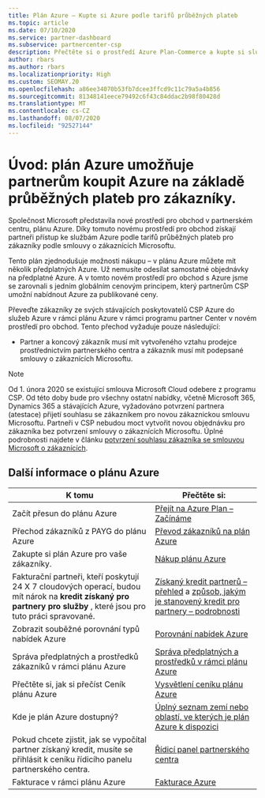 ```yaml
---
title: Plán Azure – Kupte si Azure podle tarifů průběžných plateb
ms.topic: article
ms.date: 07/10/2020
ms.service: partner-dashboard
ms.subservice: partnercenter-csp
description: Přečtěte si o prostředí Azure Plan-Commerce a kupte si služby Azure podle tarifů průběžných plateb pro zákazníky. Seznamte se také s novými požadavky na zabezpečení.
author: rbars
ms.author: rbars
ms.localizationpriority: High
ms.custom: SEOMAY.20
ms.openlocfilehash: a86ee34070b53fb7dcee3ffcd9c11c79a5a4b856
ms.sourcegitcommit: 81348141eece79492c6f43c84ddac2b98f80428d
ms.translationtype: MT
ms.contentlocale: cs-CZ
ms.lasthandoff: 08/07/2020
ms.locfileid: "92527144"
---
```

# <a name="introduction-azure-plan-lets-partners-buy-azure-at-pay-as-you-go-rates-for-customers"></a>Úvod: plán Azure umožňuje partnerům koupit Azure na základě průběžných plateb pro zákazníky.

Společnost Microsoft představila nové prostředí pro obchod v partnerském centru, plánu Azure.  Díky tomuto novému prostředí pro obchod získají partneři přístup ke službám Azure podle tarifů průběžných plateb pro zákazníky podle smlouvy o zákaznících Microsoftu.

Tento plán zjednodušuje možnosti nákupu – v plánu Azure můžete mít několik předplatných Azure. Už nemusíte odesílat samostatné objednávky na předplatné Azure. A v tomto novém prostředí pro obchod s Azure jsme se zarovnali s jedním globálním cenovým principem, který partnerům CSP umožní nabídnout Azure za publikované ceny.

Převeďte zákazníky ze svých stávajících poskytovatelů CSP Azure do služeb Azure v rámci plánu Azure v rámci programu partner Center v novém prostředí pro obchod. Tento přechod vyžaduje pouze následující:

- Partner a koncový zákazník musí mít vytvořeného vztahu prodejce prostřednictvím partnerského centra a zákazník musí mít podepsané smlouvy o zákaznících Microsoftu.

>[!Note]
>Od 1. února 2020 se existující smlouva Microsoft Cloud odebere z programu CSP. Od této doby bude pro všechny ostatní nabídky, včetně Microsoft 365, Dynamics 365 a stávajících Azure, vyžadováno potvrzení partnera (atestace) přijetí souhlasu se zákazníkem pro novou zákaznickou smlouvu Microsoftu. Partneři v CSP nebudou moct vytvořit novou objednávku pro zákazníka bez potvrzení smlouvy o zákaznících Microsoftu. Úplné podrobnosti najdete v článku [potvrzení souhlasu zákazníka se smlouvou Microsoft o zákaznících](confirm-customer-agreement.md).


## <a name="learn-about-the-azure-plan"></a>Další informace o plánu Azure

|**K tomu**   |**Přečtěte si:**   |
|------------------|---------------------|
|Začít přesun do plánu Azure|[Přejít na Azure Plan – Začínáme](azure-plan-get-started.md)
|Přechod zákazníků z PAYG do plánu Azure|[Převod zákazníků na plán Azure](azure-plan-transition.md)|
|Zakupte si plán Azure pro vaše zákazníky.|[Nákup plánu Azure](purchase-azure-plan.md)|
|Fakturační partneři, kteří poskytují 24 X 7 cloudových operací, budou mít nárok na **kredit získaný pro partnery pro služby** , které jsou pro tuto práci spravované.|[Získaný kredit partnerů – přehled](partner-earned-credit.md) a [způsob, jakým je stanovený kredit pro partnery – podrobnosti](partner-earned-credit-explanation.md)|
|Zobrazit souběžné porovnání typů nabídek Azure|[Porovnání nabídek Azure](compare-azure-offers.md)|
|Správa předplatných a prostředků zákazníků v rámci plánu Azure|[Správa předplatných a prostředků v rámci plánu Azure](azure-plan-manage.md)|
|Přečtěte si, jak si přečíst Ceník plánu Azure   |[Vysvětlení ceníku plánu Azure](azure-plan-price-list.md)|
|Kde je plán Azure dostupný?|[Úplný seznam zemí nebo oblastí, ve kterých je plán Azure k dispozici](https://query.prod.cms.rt.microsoft.com/cms/api/am/binary/RE3QN0x)
|Pokud chcete zjistit, jak se vypočítal partner získaný kredit, musíte se přihlásit k ceníku řídicího panelu partnerského centra.|[Řídicí panel partnerského centra](https://partner.microsoft.com/dashboard/home)|
|Fakturace v rámci plánu Azure|[Fakturace Azure](azure-plan-billing.md)|